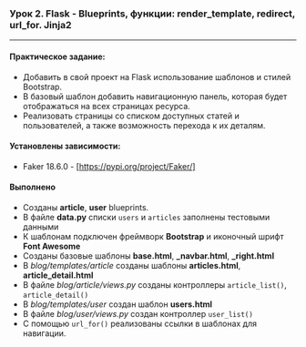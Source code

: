 ### Урок 2. Flask - Blueprints, функции: render_template, redirect, url_for. Jinja2

---

#### Практическое задание:

* Добавить в свой проект на Flask использование шаблонов и стилей Bootstrap.
* В базовый шаблон добавить навигационную панель, которая будет отображаться на всех страницах ресурса.
* Реализовать страницы со списком доступных статей и пользователей, а также возможность перехода к их деталям.

#### Установлены зависимости:

* Faker 18.6.0 - [https://pypi.org/project/Faker/]

#### Выполнено

* Созданы **article**, **user** blueprints.
* В файле **data.py** списки `users` и `articles` заполнены тестовыми данными
* К шаблонам подключен фреймворк **Bootstrap** и иконочный шрифт **Font Awesome**
* Созданы базовые шаблоны **base.html**, **_navbar.html**, **_right.html**
* В _blog/templates/article_ созданы шаблоны **articles.html**, **article_detail.html**
* В файле _blog/article/views.py_ созданы контроллеры `article_list()`, `article_detail()`
* В _blog/templates/user_ создан шаблон **users.html**
* В файле _blog/user/views.py_ создан контроллер `user_list()`
* С помощью `url_for()` реализованы ссылки в шаблонах для навигации.

